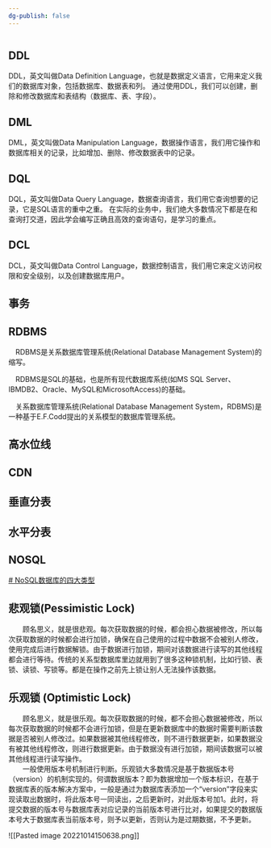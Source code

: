 ```yaml
---
dg-publish: false
---
```

```toc
```

## DDL

DDL，英⽂叫做Data Definition Language，也就是数据定义语⾔，它⽤来定义我们的数据库对象，包括数据库、数据表和列。
通过使⽤DDL，我们可以创建，删除和修改数据库和表结构（数据库、表、字段）。

## DML

DML，英⽂叫做Data Manipulation Language，数据操作语⾔，我们⽤它操作和数据库相关的记录，⽐如增加、删除、修改数据表中的记录。

## DQL

DQL，英⽂叫做Data Query Language，数据查询语⾔，我们⽤它查询想要的记录，它是SQL语⾔的重中之重。
在实际的业务中，我们绝⼤多数情况下都是在和查询打交道，因此学会编写正确且⾼效的查询语句，是学习的重点。

## DCL

DCL，英⽂叫做Data Control Language，数据控制语⾔，我们⽤它来定义访问权限和安全级别，以及创建数据库用户。

## 事务

## RDBMS

　RDBMS是关系数据库管理系统(Relational Database Management System)的缩写。

　RDBMS是SQL的基础，也是所有现代数据库系统(如MS SQL Server、IBMDB2、Oracle、MySQL和MicrosoftAccess)的基础。

　关系数据库管理系统(Relational Database Management System，RDBMS)是一种基于E.F.Codd提出的关系模型的数据库管理系统。

## 高水位线

## CDN

## 垂直分表

## 水平分表

## NOSQL

[# NoSQL数据库的四大类型](https://www.jianshu.com/p/9f204c50d309)


## 悲观锁(Pessimistic Lock)  
  顾名思义，就是很悲观。每次获取数据的时候，都会担心数据被修改，所以每次获取数据的时候都会进行加锁，确保在自己使用的过程中数据不会被别人修改，使用完成后进行数据解锁。由于数据进行加锁，期间对该数据进行读写的其他线程都会进行等待。传统的关系型数据库里边就用到了很多这种锁机制，比如行锁、表锁、读锁、写锁等。都是在操作之前先上锁让别人无法操作该数据。

## 乐观锁 (Optimistic Lock)  
  顾名思义，就是很乐观。每次获取数据的时候，都不会担心数据被修改，所以每次获取数据的时候都不会进行加锁，但是在更新数据库中的数据时需要判断该数据是否被别人修改过。如果数据被其他线程修改，则不进行数据更新，如果数据没有被其他线程修改，则进行数据更新。由于数据没有进行加锁，期间该数据可以被其他线程进行读写操作。  
  一般使用版本号机制进行判断。乐观锁大多数情况是基于数据版本号（version）的机制实现的。何谓数据版本？即为数据增加一个版本标识，在基于数据库表的版本解决方案中，一般是通过为数据库表添加一个“version”字段来实现读取出数据时，将此版本号一同读出，之后更新时，对此版本号加1。此时，将提交数据的版本号与数据库表对应记录的当前版本号进行比对，如果提交的数据版本号大于数据库表当前版本号，则予以更新，否则认为是过期数据，不予更新。
  
  ![[Pasted image 20221014150638.png]]